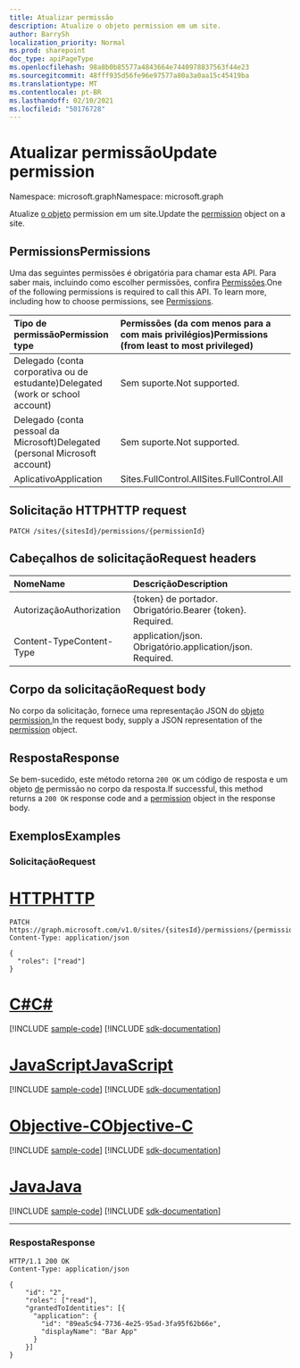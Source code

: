 ```yaml
---
title: Atualizar permissão
description: Atualize o objeto permission em um site.
author: BarrySh
localization_priority: Normal
ms.prod: sharepoint
doc_type: apiPageType
ms.openlocfilehash: 98a8b0b85577a4843664e7440978837563f44e23
ms.sourcegitcommit: 48fff935d56fe96e97577a80a3a0aa15c45419ba
ms.translationtype: MT
ms.contentlocale: pt-BR
ms.lasthandoff: 02/10/2021
ms.locfileid: "50176728"
---
```

# <a name="update-permission"></a><span data-ttu-id="3ea7c-103">Atualizar permissão</span><span class="sxs-lookup"><span data-stu-id="3ea7c-103">Update permission</span></span>
<span data-ttu-id="3ea7c-104">Namespace: microsoft.graph</span><span class="sxs-lookup"><span data-stu-id="3ea7c-104">Namespace: microsoft.graph</span></span>

<span data-ttu-id="3ea7c-105">Atualize [o objeto](../resources/permission.md) permission em um site.</span><span class="sxs-lookup"><span data-stu-id="3ea7c-105">Update the [permission](../resources/permission.md) object on a site.</span></span>

## <a name="permissions"></a><span data-ttu-id="3ea7c-106">Permissions</span><span class="sxs-lookup"><span data-stu-id="3ea7c-106">Permissions</span></span>
<span data-ttu-id="3ea7c-p101">Uma das seguintes permissões é obrigatória para chamar esta API. Para saber mais, incluindo como escolher permissões, confira [Permissões](/graph/permissions-reference).</span><span class="sxs-lookup"><span data-stu-id="3ea7c-p101">One of the following permissions is required to call this API. To learn more, including how to choose permissions, see [Permissions](/graph/permissions-reference).</span></span>

|<span data-ttu-id="3ea7c-109">Tipo de permissão</span><span class="sxs-lookup"><span data-stu-id="3ea7c-109">Permission type</span></span>                        | <span data-ttu-id="3ea7c-110">Permissões (da com menos para a com mais privilégios)</span><span class="sxs-lookup"><span data-stu-id="3ea7c-110">Permissions (from least to most privileged)</span></span>
|:--------------------------------------|:-------------------------------------
|<span data-ttu-id="3ea7c-111">Delegado (conta corporativa ou de estudante)</span><span class="sxs-lookup"><span data-stu-id="3ea7c-111">Delegated (work or school account)</span></span>     | <span data-ttu-id="3ea7c-112">Sem suporte.</span><span class="sxs-lookup"><span data-stu-id="3ea7c-112">Not supported.</span></span>
|<span data-ttu-id="3ea7c-113">Delegado (conta pessoal da Microsoft)</span><span class="sxs-lookup"><span data-stu-id="3ea7c-113">Delegated (personal Microsoft account)</span></span> | <span data-ttu-id="3ea7c-114">Sem suporte.</span><span class="sxs-lookup"><span data-stu-id="3ea7c-114">Not supported.</span></span>
|<span data-ttu-id="3ea7c-115">Aplicativo</span><span class="sxs-lookup"><span data-stu-id="3ea7c-115">Application</span></span>                            | <span data-ttu-id="3ea7c-116">Sites.FullControl.All</span><span class="sxs-lookup"><span data-stu-id="3ea7c-116">Sites.FullControl.All</span></span>

## <a name="http-request"></a><span data-ttu-id="3ea7c-117">Solicitação HTTP</span><span class="sxs-lookup"><span data-stu-id="3ea7c-117">HTTP request</span></span>

<!-- {
  "blockType": "ignored"
}
-->
``` http
PATCH /sites/{sitesId}/permissions/{permissionId}
```

## <a name="request-headers"></a><span data-ttu-id="3ea7c-118">Cabeçalhos de solicitação</span><span class="sxs-lookup"><span data-stu-id="3ea7c-118">Request headers</span></span>
|<span data-ttu-id="3ea7c-119">Nome</span><span class="sxs-lookup"><span data-stu-id="3ea7c-119">Name</span></span>|<span data-ttu-id="3ea7c-120">Descrição</span><span class="sxs-lookup"><span data-stu-id="3ea7c-120">Description</span></span>|
|:---|:---|
|<span data-ttu-id="3ea7c-121">Autorização</span><span class="sxs-lookup"><span data-stu-id="3ea7c-121">Authorization</span></span>|<span data-ttu-id="3ea7c-p102">{token} de portador. Obrigatório.</span><span class="sxs-lookup"><span data-stu-id="3ea7c-p102">Bearer {token}. Required.</span></span>|
|<span data-ttu-id="3ea7c-124">Content-Type</span><span class="sxs-lookup"><span data-stu-id="3ea7c-124">Content-Type</span></span>|<span data-ttu-id="3ea7c-p103">application/json. Obrigatório.</span><span class="sxs-lookup"><span data-stu-id="3ea7c-p103">application/json. Required.</span></span>|

## <a name="request-body"></a><span data-ttu-id="3ea7c-127">Corpo da solicitação</span><span class="sxs-lookup"><span data-stu-id="3ea7c-127">Request body</span></span>
<span data-ttu-id="3ea7c-128">No corpo da solicitação, fornece uma representação JSON do [objeto permission.](../resources/permission.md)</span><span class="sxs-lookup"><span data-stu-id="3ea7c-128">In the request body, supply a JSON representation of the [permission](../resources/permission.md) object.</span></span>

## <a name="response"></a><span data-ttu-id="3ea7c-129">Resposta</span><span class="sxs-lookup"><span data-stu-id="3ea7c-129">Response</span></span>

<span data-ttu-id="3ea7c-130">Se bem-sucedido, este método retorna `200 OK` um código de resposta e um objeto [de](../resources/permission.md) permissão no corpo da resposta.</span><span class="sxs-lookup"><span data-stu-id="3ea7c-130">If successful, this method returns a `200 OK` response code and a [permission](../resources/permission.md) object in the response body.</span></span>

## <a name="examples"></a><span data-ttu-id="3ea7c-131">Exemplos</span><span class="sxs-lookup"><span data-stu-id="3ea7c-131">Examples</span></span>

### <a name="request"></a><span data-ttu-id="3ea7c-132">Solicitação</span><span class="sxs-lookup"><span data-stu-id="3ea7c-132">Request</span></span>

# <a name="http"></a>[<span data-ttu-id="3ea7c-133">HTTP</span><span class="sxs-lookup"><span data-stu-id="3ea7c-133">HTTP</span></span>](#tab/http)
<!-- {
  "blockType": "request",
  "name": "update_permission_from_"
}
-->
``` http
PATCH https://graph.microsoft.com/v1.0/sites/{sitesId}/permissions/{permissionId}
Content-Type: application/json

{
  "roles": ["read"]
}
```
# <a name="c"></a>[<span data-ttu-id="3ea7c-134">C#</span><span class="sxs-lookup"><span data-stu-id="3ea7c-134">C#</span></span>](#tab/csharp)
[!INCLUDE [sample-code](../includes/snippets/csharp/update-permission-from--csharp-snippets.md)]
[!INCLUDE [sdk-documentation](../includes/snippets/snippets-sdk-documentation-link.md)]

# <a name="javascript"></a>[<span data-ttu-id="3ea7c-135">JavaScript</span><span class="sxs-lookup"><span data-stu-id="3ea7c-135">JavaScript</span></span>](#tab/javascript)
[!INCLUDE [sample-code](../includes/snippets/javascript/update-permission-from--javascript-snippets.md)]
[!INCLUDE [sdk-documentation](../includes/snippets/snippets-sdk-documentation-link.md)]

# <a name="objective-c"></a>[<span data-ttu-id="3ea7c-136">Objective-C</span><span class="sxs-lookup"><span data-stu-id="3ea7c-136">Objective-C</span></span>](#tab/objc)
[!INCLUDE [sample-code](../includes/snippets/objc/update-permission-from--objc-snippets.md)]
[!INCLUDE [sdk-documentation](../includes/snippets/snippets-sdk-documentation-link.md)]

# <a name="java"></a>[<span data-ttu-id="3ea7c-137">Java</span><span class="sxs-lookup"><span data-stu-id="3ea7c-137">Java</span></span>](#tab/java)
[!INCLUDE [sample-code](../includes/snippets/java/update-permission-from--java-snippets.md)]
[!INCLUDE [sdk-documentation](../includes/snippets/snippets-sdk-documentation-link.md)]

---



### <a name="response"></a><span data-ttu-id="3ea7c-138">Resposta</span><span class="sxs-lookup"><span data-stu-id="3ea7c-138">Response</span></span>

<!-- {
  "blockType": "response",
  "truncated": true,
  "@odata.type": "microsoft.graph.permission"
}
-->
``` http
HTTP/1.1 200 OK
Content-Type: application/json

{
    "id": "2",
    "roles": ["read"],
    "grantedToIdentities": [{
      "application": {
        "id": "89ea5c94-7736-4e25-95ad-3fa95f62b66e",
        "displayName": "Bar App"
      }
    }]
}
```

<!-- {
  "type": "#page.annotation",
  "description": "",
  "keywords": "",
  "section": "documentation",
  "tocPath": "Sites/Permissions/Update site permission",
  "suppressions": [
  ]
} -->
